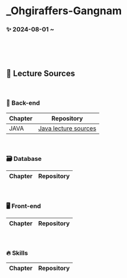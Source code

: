 # _Ohgiraffers-Gangnam

### ✨ 2024-08-01 ~ 

<br><br><br>

## 🔎 Lecture Sources

<br>

### 🌟 Back-end

| Chapter | Repository |
| ------ | ------ |
| JAVA | [Java lecture sources](https://github.com/20240801-gangnam/01_java) |

<br>

### 🗃 Database
| Chapter | Repository |
| ------ | ------ |
<br>

### 🖥️ Front-end

| Chapter | Repository |
| ------ | ------ |


<br>

### 🔥 Skills

| Chapter | Repository |
| ------ | ------ |


